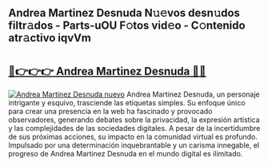 ## Andrea Martinez Desnuda N𝚞𝚎vos desn𝚞dos filtr𝚊dos - Parts-uOU F𝚘tos vid𝚎o - C𝚘ntenido atr𝚊ctivo iqvVm

# <h2><a href="http://mbbnc0c.tromn.icu/?c=Andrea+Martinez+Desnuda">🔗👉👉👉 Andrea Martinez Desnuda 🔗🔗</a></h2>

[![Andrea Martinez Desnuda nuevo](https://i.imgur.com/pEAQMta.gif)](http://mbbnc0c.tromn.icu/?c=Andrea+Martinez+Desnuda)
Andrea Martinez Desnuda, un personaje intrigante y esquivo, trasciende las etiquetas simples. Su enfoque único para crear una presencia en la web ha fascinado y provocado observadores, generando debates sobre la privacidad, la expresión artística y las complejidades de las sociedades digitales. A pesar de la incertidumbre de sus próximas acciones, su impacto en la comunidad virtual es profundo. Impulsado por una determinación inquebrantable y un carisma innegable, el progreso de Andrea Martinez Desnuda en el mundo digital es ilimitado.
